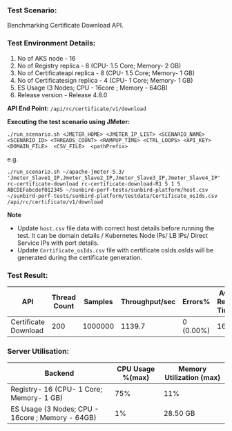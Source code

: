 ### Test Scenario:

Benchmarking Certificate Download API.

### Test Environment Details:
1. No of AKS node - 16
2. No of Registry replica - 8 (CPU- 1.5 Core; Memory- 2 GB)
3. No of Certificateapi replica - 8 (CPU- 1.5 Core; Memory- 1 GB)
4. No of Certificatesign  replica - 4 (CPU- 1 Core; Memory- 1 GB)
5. ES Usage (3 Nodes; CPU - 16core ; Memory -  64GB)
6. Release version - Release 4.8.0


**API End Point:** 
`/api/rc/certificate/v1/download`

**Executing the test scenario using JMeter:**

```./run_scenario.sh <JMETER_HOME> <JMETER_IP_LIST> <SCENARIO_NAME> <SCENARIO_ID> <THREADS_COUNT> <RAMPUP_TIME> <CTRL_LOOPS> <API_KEY> <DOMAIN_FILE>  <CSV_FILE>  <pathPrefix>```

e.g.

```./run_scenario.sh ~/apache-jmeter-5.3/ 'Jmeter_Slave1_IP,Jmeter_Slave2_IP,Jmeter_Slave3_IP,Jmeter_Slave4_IP' rc-certificate-download rc-certificate-download-R1 5 1 5 ABCDEFabcdef012345 ~/sunbird-perf-tests/sunbird-platform/host.csv ~/sunbird-perf-tests/sunbird-platform/testdata/Certificate_osIds.csv /api/rc/certificate/v1/download ```

**Note**
- Update `host.csv` file data with correct host details before running the test. It can be domain details / Kubernetes Node IPs/ LB IPs/ Direct Service IPs with port details.
- Update `Certificate_osIds.csv` file with certificate osIds.osIds will be generated during the certificate generation.

### Test Result:


| API           | Thread Count  | Samples  | Throughput/sec  | Errors%   |Avg Resp Time  |   95th pct  |  99th pct   |
| ------------- | ------------- | -------- | --------- | --------------- |---------------|-------------|-------------|
|   Certificate Download |   200        |  1000000  |1139.7 |     0 (0.00%)    | 168          |  602     |  1197.95    |

### Server Utilisation: 
| Backend          | CPU Usage %(max) | Memory Utilization (max) |
| ------------- | ------------- |------------- |
|Registry- 16 (CPU- 1 Core; Memory- 1 GB)|75%|11%|
|ES Usage (3 Nodes; CPU - 16core ; Memory -  64GB)|1%|28.50 GB     |
